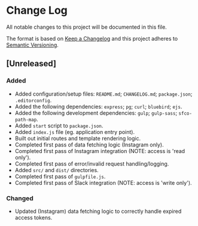 # Change Log
All notable changes to this project will be documented in this file.

The format is based on [Keep a Changelog](http://keepachangelog.com/) and this project adheres to [Semantic Versioning](http://semver.org/).

## [Unreleased]
### Added
- Added configuration/setup files: `README.md`; `CHANGELOG.md`; `package.json`; `.editorconfig`.
- Added the following dependencies: `express`; `pg`; `curl`; `bluebird`; `ejs`.
- Added the following development dependencies: `gulp`; `gulp-sass`; `sfco-path-map`.
- Added `start` script to `package.json`.
- Added `index.js` file (eg. application entry point).
- Built out initial routes and template rendering logic.
- Completed first pass of data fetching logic (Instagram only).
- Completed first pass of Instagram integration (NOTE: access is 'read only').
- Completed first pass of error/invalid request handling/logging.
- Added `src/` and `dist/` directories.
- Completed first pass of `gulpfile.js`.
- Completed first pass of Slack integration (NOTE: access is 'write only').

### Changed
- Updated (Instagram) data fetching logic to correctly handle expired access tokens.
